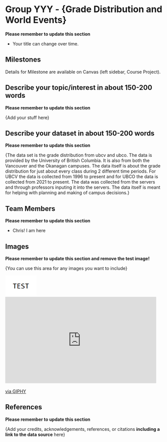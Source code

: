 # Group YYY - {Grade Distribution and World Events}

**Please remember to update this section**

- Your title can change over time.

## Milestones

Details for Milestone are available on Canvas (left sidebar, Course Project).

## Describe your topic/interest in about 150-200 words

**Please remember to update this section**

{Add your stuff here}

## Describe your dataset in about 150-200 words

**Please remember to update this section**

{The data set is the grade distribution from ubcv and ubco. The data is provided by the University of British Columbia. It is also from both the Vancouver and the Okanagan campuses. The data itself is about the grade distribution for just about every class during 2 different time periods. For UBCV the data is collected from 1996 to present and for UBCO the data is collected from 2021 to present. The data was collected from the servers and through professors inputing it into the servers. The data itself is meant for helping with planning and making of campus decisions.}

## Team Members

**Please remember to update this section**

- Chris! I am here 

## Images

**Please remember to update this section and remove the test image!**

{You can use this area for any images you want to include}

<img src ="images/test.png" width="100px">
<iframe src="https://giphy.com/embed/cVSWa1PDcToGc" width="480" height="274" frameBorder="0" class="giphy-embed" allowFullScreen></iframe><p><a href="https://giphy.com/gifs/cVSWa1PDcToGc">via GIPHY</a></p>

## References

**Please remember to update this section**

{Add your credits, acknowledgements, references, or citations **including a link to the data source** here}



